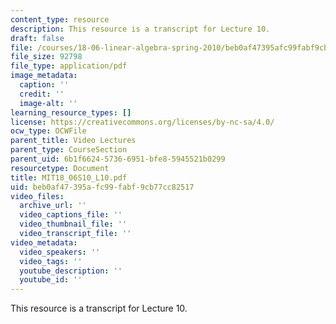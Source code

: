```yaml
---
content_type: resource
description: This resource is a transcript for Lecture 10.
draft: false
file: /courses/18-06-linear-algebra-spring-2010/beb0af47395afc99fabf9cb77cc82517_MIT18_06S10_L10.pdf
file_size: 92798
file_type: application/pdf
image_metadata:
  caption: ''
  credit: ''
  image-alt: ''
learning_resource_types: []
license: https://creativecommons.org/licenses/by-nc-sa/4.0/
ocw_type: OCWFile
parent_title: Video Lectures
parent_type: CourseSection
parent_uid: 6b1f6624-5736-6951-bfe8-5945521b0299
resourcetype: Document
title: MIT18_06S10_L10.pdf
uid: beb0af47-395a-fc99-fabf-9cb77cc82517
video_files:
  archive_url: ''
  video_captions_file: ''
  video_thumbnail_file: ''
  video_transcript_file: ''
video_metadata:
  video_speakers: ''
  video_tags: ''
  youtube_description: ''
  youtube_id: ''
---
```

This resource is a transcript for Lecture 10.